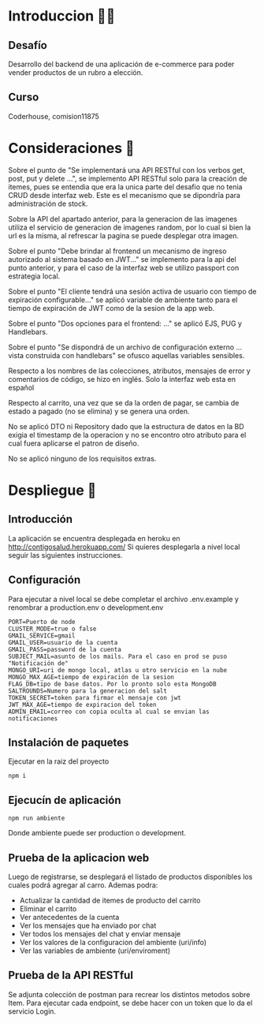 # Introduccion 🤚🏻

## Desafío

Desarrollo del backend de una aplicación de e-commerce para poder vender productos de un rubro a elección.

## Curso

Coderhouse, comision11875

# Consideraciones 🤔

Sobre el punto de "Se implementará una API RESTful con los verbos get, post, put y delete ...", se implemento API RESTful solo para la creación de itemes, pues se entendia que era la unica parte del desafio que no tenia CRUD desde interfaz web. Este es el mecanismo que se dipondrīa para administración de stock.

Sobre la API del apartado anterior, para la generacion de las imagenes utiliza el servicio de generacion de imagenes random, por lo cual si bien la url es la misma, al refrescar la pagina se puede desplegar otra imagen.

Sobre el punto "Debe brindar al frontend un mecanismo de ingreso autorizado al sistema basado en JWT..." se implemento para la api del punto anterior, y para el caso de la interfaz web se utilizo passport con estrategia local.

Sobre el punto "El cliente tendrá una sesión activa de usuario con tiempo de expiración configurable..." se aplicó variable de ambiente tanto para el tiempo de expiración de JWT como de la sesion de la app web.

Sobre el punto "Dos opciones para el frontend: ..." se aplicó EJS, PUG y Handlebars.

Sobre el punto "Se dispondrá de un archivo de configuración externo ... vista construida con handlebars" se ofusco aquellas variables sensibles.

Respecto a los nombres de las colecciones, atributos, mensajes de error y comentarios de código, se hizo en inglés. Solo la interfaz web esta en español

Respecto al carrito, una vez que se da la orden de pagar, se cambia de estado a pagado (no se elimina) y se genera una orden.

No se aplicó DTO ni Repository dado que la estructura de datos en la BD exigia el timestamp de la operacion y no se encontro otro atributo para el cual fuera aplicarse el patron de diseño.

No se aplicó ninguno de los requisitos extras.

# Despliegue 🚀

## Introducción

La aplicación se encuentra desplegada en heroku en http://contigosalud.herokuapp.com/
Si quieres desplegarla a nivel local seguir las siguientes instrucciones.

## Configuración

Para ejecutar a nivel local se debe completar el archivo .env.example y renombrar a production.env o development.env

```
PORT=Puerto de node
CLUSTER_MODE=true o false
GMAIL_SERVICE=gmail
GMAIL_USER=usuario de la cuenta
GMAIL_PASS=password de la cuenta
SUBJECT_MAIL=asunto de los mails. Para el caso en prod se puso "Notificación de"
MONGO_URI=uri de mongo local, atlas u otro servicio en la nube
MONGO_MAX_AGE=tiempo de expiración de la sesion
FLAG_DB=tipo de base datos. Por lo pronto solo esta MongoDB
SALTROUNDS=Numero para la generacion del salt
TOKEN_SECRET=token para firmar el mensaje con jwt
JWT_MAX_AGE=tiempo de expiracion del token
ADMIN_EMAIL=correo con copia oculta al cual se envian las notificaciones
```

## Instalación de paquetes

Ejecutar en la raiz del proyecto

```
npm i
```

## Ejecucín de aplicación

```
npm run ambiente
```

Donde ambiente puede ser production o development.

## Prueba de la aplicacion web

Luego de registrarse, se desplegará el listado de productos disponibles los cuales podrá agregar al carro. Ademas podra:

- Actualizar la cantidad de itemes de producto del carrito
- Eliminar el carrito
- Ver antecedentes de la cuenta
- Ver los mensajes que ha enviado por chat
- Ver todos los mensajes del chat y enviar mensaje
- Ver los valores de la configuracion del ambiente (uri/info)
- Ver las variables de ambiente (uri/enviroment)

## Prueba de la API RESTful

Se adjunta colección de postman para recrear los distintos metodos sobre Item.
Para ejecutar cada endpoint, se debe hacer con un token que lo da el servicio Login.
